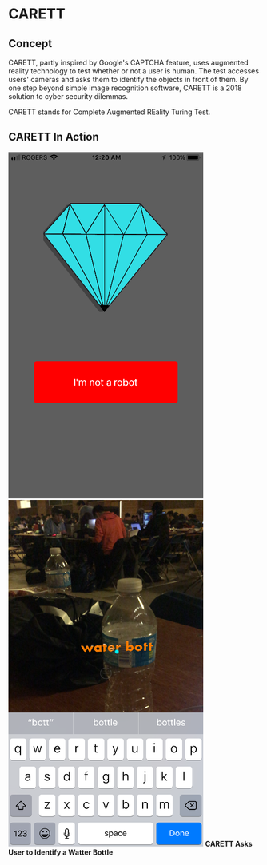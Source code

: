 # CARETT

## Concept

CARETT, partly inspired by Google's CAPTCHA feature, uses augmented reality technology to test whether or not a user is human. The test accesses users' cameras and asks them to identify the objects in front of them. By one step beyond simple image recognition software, CARETT is a 2018 solution to cyber security dilemmas.

CARETT stands for Complete Augmented REality Turing Test. 

## CARETT In Action

![CARETT Home Screen](/Image.png)
![CARETT in Action](/Image2.png)
**CARETT Asks User to Identify a Watter Bottle**
